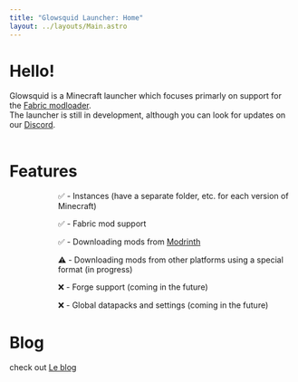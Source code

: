 ```yaml
---
title: "Glowsquid Launcher: Home"
layout: ../layouts/Main.astro
---
```


# Hello!
Glowsquid is a Minecraft launcher which focuses primarly on support for the [Fabric modloader](https://fabricmc.net). <br>
The launcher is still in development, although you can look for updates on our [Discord](https://discord.gg/7Rx9ks3N9w).
<br> <br>

# Features
<div style="text-align: left; margin-left: 17%;">
✅ - Instances (have a separate folder, etc. for each version of Minecraft) <br>

✅ - Fabric mod support <br>

✅ - Downloading mods from [Modrinth](https://modrinth.com/) <br>

⚠️ - Downloading mods from other platforms using a special format (in progress) <br>

❌ - Forge support (coming in the future) <br>

❌ - Global datapacks and settings (coming in the future) <br>
</div>

# Blog
check out [Le blog](/blogs)
